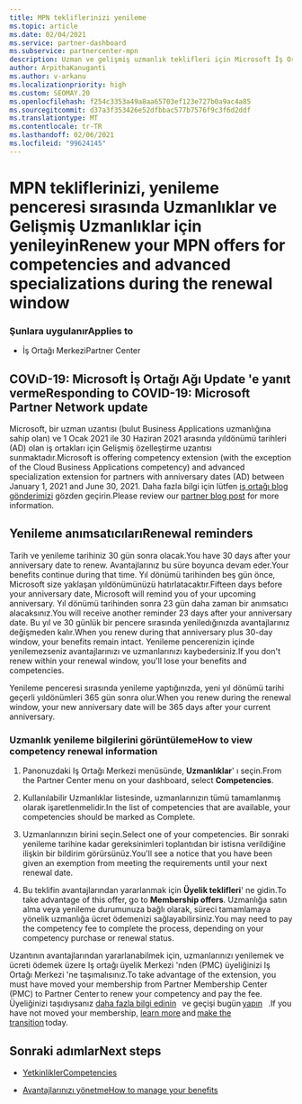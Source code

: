 ```yaml
---
title: MPN tekliflerinizi yenileme
ms.topic: article
ms.date: 02/04/2021
ms.service: partner-dashboard
ms.subservice: partnercenter-mpn
description: Uzman ve gelişmiş uzmanlık teklifleri için Microsoft İş Ortağı Ağı (MPN) tekliflerini Yenile-yenileme penceresi, satın alma tarihi ve bir gün için yıldönümüne başlar.
author: ArpithaKanuganti
ms.author: v-arkanu
ms.localizationpriority: high
ms.custom: SEOMAY.20
ms.openlocfilehash: f254c3353a49a8aa65703ef123e727b0a9ac4a85
ms.sourcegitcommit: d37a3f353426e52dfbbac577b7576f9c3f6d2ddf
ms.translationtype: MT
ms.contentlocale: tr-TR
ms.lasthandoff: 02/06/2021
ms.locfileid: "99624145"
---
```

# <a name="renew-your-mpn-offers-for-competencies-and-advanced-specializations-during-the-renewal-window"></a><span data-ttu-id="a2b84-103">MPN tekliflerinizi, yenileme penceresi sırasında Uzmanlıklar ve Gelişmiş Uzmanlıklar için yenileyin</span><span class="sxs-lookup"><span data-stu-id="a2b84-103">Renew your MPN offers for competencies and advanced specializations during the renewal window</span></span>

### <a name="applies-to"></a><span data-ttu-id="a2b84-104">Şunlara uygulanır</span><span class="sxs-lookup"><span data-stu-id="a2b84-104">Applies to</span></span>

- <span data-ttu-id="a2b84-105">İş Ortağı Merkezi</span><span class="sxs-lookup"><span data-stu-id="a2b84-105">Partner Center</span></span>

## <a name="responding-to-covid-19-microsoft-partner-network-update"></a><span data-ttu-id="a2b84-106">COVıD-19: Microsoft İş Ortağı Ağı Update 'e yanıt verme</span><span class="sxs-lookup"><span data-stu-id="a2b84-106">Responding to COVID-19: Microsoft Partner Network update</span></span>

<span data-ttu-id="a2b84-107">Microsoft, bir uzman uzantısı (bulut Business Applications uzmanlığına sahip olan) ve 1 Ocak 2021 ile 30 Haziran 2021 arasında yıldönümü tarihleri (AD) olan iş ortakları için Gelişmiş özelleştirme uzantısı sunmaktadır.</span><span class="sxs-lookup"><span data-stu-id="a2b84-107">Microsoft is offering competency extension (with the exception of the Cloud Business Applications competency) and advanced specialization extension for partners with anniversary dates (AD) between January 1, 2021 and June 30, 2021.</span></span> <span data-ttu-id="a2b84-108">Daha fazla bilgi için lütfen [iş ortağı blog gönderimizi](https://blogs.partner.microsoft.com/mpn/responding-to-covid-19-microsoft-partner-network/) gözden geçirin.</span><span class="sxs-lookup"><span data-stu-id="a2b84-108">Please review our [partner blog post](https://blogs.partner.microsoft.com/mpn/responding-to-covid-19-microsoft-partner-network/) for more information.</span></span>

## <a name="renewal-reminders"></a><span data-ttu-id="a2b84-109">Yenileme anımsatıcıları</span><span class="sxs-lookup"><span data-stu-id="a2b84-109">Renewal reminders</span></span>

<span data-ttu-id="a2b84-110">Tarih ve yenileme tarihiniz 30 gün sonra olacak.</span><span class="sxs-lookup"><span data-stu-id="a2b84-110">You have 30 days after your anniversary date to renew.</span></span> <span data-ttu-id="a2b84-111">Avantajlarınız bu süre boyunca devam eder.</span><span class="sxs-lookup"><span data-stu-id="a2b84-111">Your benefits continue during that time.</span></span> <span data-ttu-id="a2b84-112">Yıl dönümü tarihinden beş gün önce, Microsoft size yaklaşan yıldönümünüzü hatırlatacaktır.</span><span class="sxs-lookup"><span data-stu-id="a2b84-112">Fifteen days before your anniversary date, Microsoft will remind you of your upcoming anniversary.</span></span> <span data-ttu-id="a2b84-113">Yıl dönümü tarihinden sonra 23 gün daha zaman bir anımsatıcı alacaksınız.</span><span class="sxs-lookup"><span data-stu-id="a2b84-113">You will receive another reminder 23 days after your anniversary date.</span></span> <span data-ttu-id="a2b84-114">Bu yıl ve 30 günlük bir pencere sırasında yeniledığınızda avantajlarınız değişmeden kalır.</span><span class="sxs-lookup"><span data-stu-id="a2b84-114">When you renew during that anniversary plus 30-day window, your benefits remain intact.</span></span> <span data-ttu-id="a2b84-115">Yenileme pencerenizin içinde yenilemezseniz avantajlarınızı ve uzmanlarınızı kaybedersiniz.</span><span class="sxs-lookup"><span data-stu-id="a2b84-115">If you don't renew within your renewal window, you'll lose your benefits and competencies.</span></span>

<span data-ttu-id="a2b84-116">Yenileme penceresi sırasında yenileme yaptığınızda, yeni yıl dönümü tarihi geçerli yıldönümleri 365 gün sonra olur.</span><span class="sxs-lookup"><span data-stu-id="a2b84-116">When you renew during the renewal window, your new anniversary date will be 365 days after your current anniversary.</span></span>

### <a name="how-to-view-competency-renewal-information"></a><span data-ttu-id="a2b84-117">Uzmanlık yenileme bilgilerini görüntüleme</span><span class="sxs-lookup"><span data-stu-id="a2b84-117">How to view competency renewal information</span></span>

1. <span data-ttu-id="a2b84-118">Panonuzdaki Iş Ortağı Merkezi menüsünde, **Uzmanlıklar**' ı seçin.</span><span class="sxs-lookup"><span data-stu-id="a2b84-118">From the Partner Center menu on your dashboard, select **Competencies**.</span></span>  

2. <span data-ttu-id="a2b84-119">Kullanılabilir Uzmanlıklar listesinde, uzmanlarınızın tümü tamamlanmış olarak işaretlenmelidir.</span><span class="sxs-lookup"><span data-stu-id="a2b84-119">In the list of competencies that are available, your competencies should be marked as Complete.</span></span>  

3. <span data-ttu-id="a2b84-120">Uzmanlarınızın birini seçin.</span><span class="sxs-lookup"><span data-stu-id="a2b84-120">Select one of your competencies.</span></span> <span data-ttu-id="a2b84-121">Bir sonraki yenileme tarihine kadar gereksinimleri toplantıdan bir istisna verildiğine ilişkin bir bildirim görürsünüz.</span><span class="sxs-lookup"><span data-stu-id="a2b84-121">You'll see a notice that you have been given an exemption from meeting the requirements until your next renewal date.</span></span>

4. <span data-ttu-id="a2b84-122">Bu teklifin avantajlarından yararlanmak için **Üyelik teklifleri**' ne gidin.</span><span class="sxs-lookup"><span data-stu-id="a2b84-122">To take advantage of this offer, go to **Membership offers**.</span></span> <span data-ttu-id="a2b84-123">Uzmanlığa satın alma veya yenileme durumunuza bağlı olarak, süreci tamamlamaya yönelik uzmanlığa ücret ödemenizi sağlayabilirsiniz.</span><span class="sxs-lookup"><span data-stu-id="a2b84-123">You may need to pay the competency fee to complete the process, depending on your competency purchase or renewal status.</span></span>

<span data-ttu-id="a2b84-124">Uzantının avantajlarından yararlanabilmek için, uzmanlarınızı yenilemek ve ücreti ödemek üzere Iş ortağı üyelik Merkezi 'nden (PMC) üyeliğinizi Iş Ortağı Merkezi 'ne taşımalısınız.</span><span class="sxs-lookup"><span data-stu-id="a2b84-124">To take advantage of the extension, you must have moved your membership from Partner Membership Center (PMC) to Partner Center to renew your competency and pay the fee.</span></span> <span data-ttu-id="a2b84-125">Üyeliğinizi taşıdıysanız [daha fazla bilgi edinin](prepare-pmc-pc-migration.md)   ve geçişi bugün [yapın](https://partners.microsoft.com/partnerprogram/Welcome.aspx)   .</span><span class="sxs-lookup"><span data-stu-id="a2b84-125">If you have not moved your membership, [learn more](prepare-pmc-pc-migration.md) and [make the transition](https://partners.microsoft.com/partnerprogram/Welcome.aspx) today.</span></span>  

## <a name="next-steps"></a><span data-ttu-id="a2b84-126">Sonraki adımlar</span><span class="sxs-lookup"><span data-stu-id="a2b84-126">Next steps</span></span>

- [<span data-ttu-id="a2b84-127">Yetkinlikler</span><span class="sxs-lookup"><span data-stu-id="a2b84-127">Competencies</span></span>](learn-about-competencies.md)

- [<span data-ttu-id="a2b84-128">Avantajlarınızı yönetme</span><span class="sxs-lookup"><span data-stu-id="a2b84-128">How to manage your benefits</span></span>](manage-your-partner-network-benefits.md)

